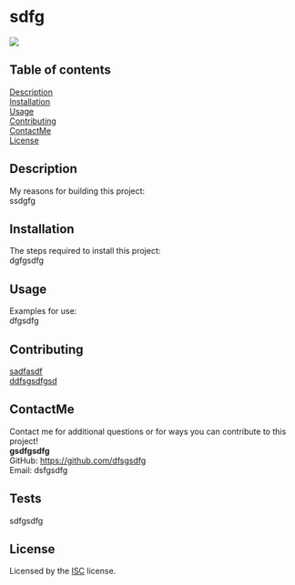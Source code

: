 
  # sdfg
  [<img src="https://img.shields.io/badge/License-ISC-blue.svg">](https://www.isc.org/licenses/)

  ## Table of contents  
  [Description](#description)  
  [Installation](#installation)  
  [Usage](#usage)  
  [Contributing](#contributing)  
  [ContactMe](#contactme)  
  [License](#license)  

  ## Description
  My reasons for building this project:  
  ssdgfg

  ## Installation
  The steps required to install this project:  
  dgfgsdfg

  ## Usage
  Examples for use:  
  dfgsdfg

  ## Contributing
  
  [sadfasdf](https://github.com/Xandromus)  
    [ddfsgsdfgsd](https://github.com/gchoi2u)  
    
    


  ## ContactMe
  Contact me for additional questions or for ways you can contribute to this project!  
  **gsdfgsdfg**  
  GitHub: https://github.com/dfsgsdfg  
  Email: dsfgsdfg
  

  ## Tests
  sdfgsdfg

  ## License
  Licensed by the [ISC](https://www.isc.org/licenses/) license.

